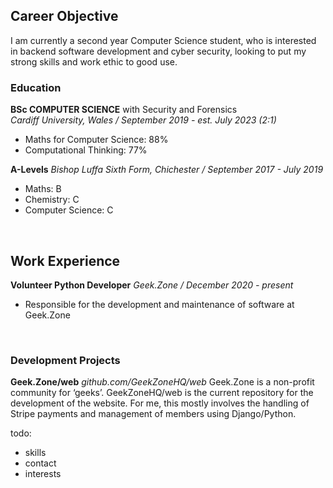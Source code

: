 ## Career Objective

I am currently a second year Computer Science student, who is interested in backend software development and cyber security, looking to put my strong skills and work ethic to good use.

### Education
**BSc COMPUTER SCIENCE** with Security and Forensics <br>
*Cardiff University, Wales / September 2019 - est. July 2023 (2:1)*
- Maths for Computer Science: 88%
- Computational Thinking: 77%

**A-Levels**
*Bishop Luffa Sixth Form, Chichester / September 2017 - July 2019*
- Maths: B
- Chemistry: C
- Computer Science: C

<br>

## Work Experience
**Volunteer Python Developer**
*Geek.Zone / December 2020 - present*
- Responsible for the development and maintenance of software at Geek.Zone

<br>

### Development Projects
**Geek.Zone/web**
*github.com/GeekZoneHQ/web*
Geek.Zone is a non-profit community for ‘geeks’. GeekZoneHQ/web is the current repository for the development of the website. For me, this mostly involves the handling of Stripe payments and management of members using Django/Python. 

todo:
- skills
- contact
- interests
